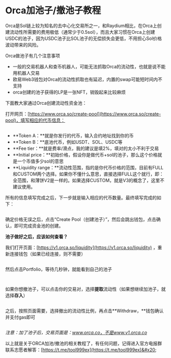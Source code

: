# Orca加池子/撤池子教程

Orca是Sol链上较为知名的去中心化交易所之一，和Raydium相比，在Orca上创建流动性所需要的费用极低（通常少于0.5sol），而且大家习惯在Orca上创建USDC的池子，因为USDC池子比SOL池子的无偿损失会更低，不用担心Sol价格波动带来的风险。

Orca做池子有几个注意事项

* 一般的交易机器人和查币机器人，可能无法抓取Orca的流动性，也就是说不能用机器人交易
* 欧易Web3钱包对Orca的流动性抓取也有延迟，内置的swap可能短时间内不支持
* orca创建的池子获得的LP是一张NFT，销毁起来比较麻烦

下面教大家通过Orca创建流动性资金池：

打开网页：[https://www.orca.so/create-pool](https://www.orca.so/create-pool)，填写相应的代币信息：

<figure><img src="../../.gitbook/assets/下载 (2).jpg" alt=""><figcaption></figcaption></figure>

* **Token A：**就是你发行的代币，输入合约地址找到你的币
* **Token B：**底池代币，例如USDT、SOL、USDC等
* **Fee tier：**就是费率/滑点，我的建议是填2%，填对的太小不利于交易
* **Initial price：**初始价格，假设你是做代币+sol的池子，那么这个价格就是一个币值多少sol的意思
* **Liquidity range：**流动性范围，指的是你代币价格的范围，目前有FULL和CUSTOM两个选择。如果你不懂什么意思，直接选择FULL这个就行，即：全范围，和薄饼V2是一样的。如果选择CUSTOM，就是V3的概念了，这里不建议使用。

所有的信息填写完成之后，下一步就是输入相应的代币数量。最终填写完成的如下：

<figure><img src="../../.gitbook/assets/做池子.jpg" alt=""><figcaption></figcaption></figure>

确定价格无误之后，点击“Create Pool（创建池子）”，然后会跳出钱包，点击确认，即可完成资金池的创建。

**池子做好之后，应该如何查看？**

我们打开页面：[https://v1.orca.so/liquidity](https://v1.orca.so/liquidity) ，重新连接钱包（如果已经连接，则不需要）

<figure><img src="../../.gitbook/assets/ORCA查池子.png" alt=""><figcaption></figcaption></figure>

然后点击Portfolio，等待几秒钟，就能看到自己的池子

<figure><img src="../../.gitbook/assets/portfolio.png" alt=""><figcaption></figcaption></figure>

<figure><img src="../../.gitbook/assets/orca流动性.png" alt=""><figcaption></figcaption></figure>

如果你想撤池子，可以点击你的交易对，选择**提取**流动性（如果想继续加池子，就选择**存入**）

<figure><img src="../../.gitbook/assets/提取流动性.png" alt=""><figcaption></figcaption></figure>

之后，按照页面需要，选择撤出的流动性比例，再点击**Withdraw，**钱包确认并支付gas即可

<figure><img src="../../.gitbook/assets/orca撤出流动性.png" alt=""><figcaption></figcaption></figure>

_注意：加了池子后，交易页面是：www.orca.co，不是www.v1.orca.co_

以上就是关于ORCA加池/撤池的相关教程了，有任何问题，记得进入官方电报群联系志愿者解答：[https://t.me/tool999ex](https://t.me/tool999ex)&#x20;
